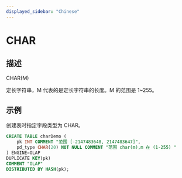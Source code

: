 ```yaml
---
displayed_sidebar: "Chinese"
---
```


# CHAR

## 描述

CHAR(M)

定长字符串，M 代表的是定长字符串的长度。M 的范围是 1~255。

## 示例

创建表时指定字段类型为 CHAR。

```sql
CREATE TABLE charDemo (
    pk INT COMMENT "范围 [-2147483648, 2147483647]",
    pd_type CHAR(20) NOT NULL COMMENT "范围 char(m),m 在 (1-255) "
) ENGINE=OLAP 
DUPLICATE KEY(pk)
COMMENT "OLAP"
DISTRIBUTED BY HASH(pk);
```